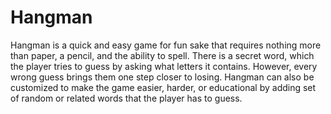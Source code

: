 # Hangman
Hangman is a quick and easy game for fun sake that requires nothing more than paper, a pencil, and the ability to spell. There is a secret word, which the player tries
to guess by asking what letters it contains. However, every wrong guess brings them one step closer to losing. Hangman can also be customized to make the game easier,
harder, or educational by adding set of random or related words that the player has to guess.
